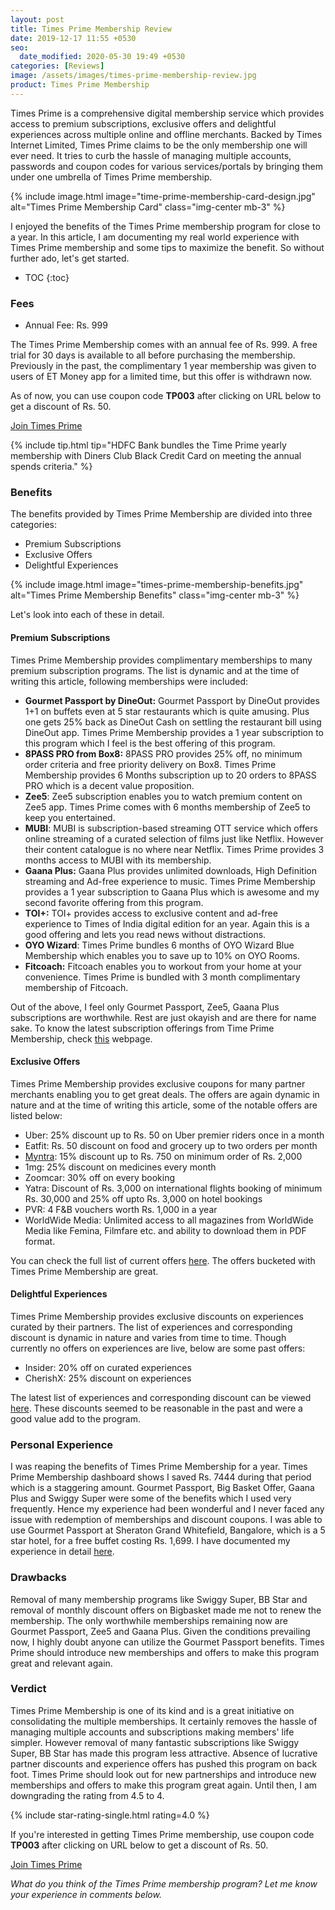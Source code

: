 ```yaml
---
layout: post
title: Times Prime Membership Review
date: 2019-12-17 11:55 +0530
seo:
  date_modified: 2020-05-30 19:49 +0530
categories: [Reviews]
image: /assets/images/times-prime-membership-review.jpg
product: Times Prime Membership
---
```


Times Prime is a comprehensive digital membership service which provides access to premium subscriptions, exclusive offers and delightful experiences across multiple online and offline merchants. Backed by Times Internet Limited, Times Prime claims to be the only membership one will ever need. It tries to curb the hassle of managing multiple accounts, passwords and coupon codes for various services/portals by bringing them under one umbrella of Times Prime membership.

{% include image.html image="time-prime-membership-card-design.jpg" alt="Times Prime Membership Card" class="img-center mb-3" %}

I enjoyed the benefits of the Times Prime membership program for close to a year. In this article, I am documenting my real world experience with Times Prime membership and some tips to maximize the benefit. So without further ado, let's get started.

<!-- prettier-ignore -->
* TOC
{:toc}

### Fees

- Annual Fee: Rs. 999

The Times Prime Membership comes with an annual fee of Rs. 999. A free trial for 30 days is available to all before purchasing the membership. Previously in the past, the complimentary 1 year membership was given to users of ET Money app for a limited time, but this offer is withdrawn now.

As of now, you can use coupon code **TP003** after clicking on URL below to get a discount of Rs. 50.

<a href="https://l.cardinfo.in/timesprime" target="_blank" class="btn btn-lg btn-danger btn-block post-element mt-2" rel="noopener"><i class="ci-pen"></i> Join Times Prime</a>

{% include tip.html tip="HDFC Bank bundles the Time Prime yearly membership with Diners Club Black Credit Card on meeting the annual spends criteria." %}

### Benefits

The benefits provided by Times Prime Membership are divided into three categories:

- Premium Subscriptions
- Exclusive Offers
- Delightful Experiences

{% include image.html image="times-prime-membership-benefits.jpg" alt="Times Prime Membership Benefits" class="img-center mb-3" %}

Let's look into each of these in detail.

#### Premium Subscriptions

Times Prime Membership provides complimentary memberships to many premium subscription programs. The list is dynamic and at the time of writing this article, following memberships were included:

- **Gourmet Passport by DineOut:** Gourmet Passport by DineOut provides 1+1 on buffets even at 5 star restaurants which is quite amusing. Plus one gets 25% back as DineOut Cash on settling the restaurant bill using DineOut app. Times Prime Membership provides a 1 year subscription to this program which I feel is the best offering of this program.
- **8PASS PRO from Box8:** 8PASS PRO provides 25% off, no minimum order criteria and free priority delivery on Box8. Times Prime Membership provides 6 Months subscription up to 20 orders to 8PASS PRO which is a decent value proposition.
- **Zee5**: Zee5 subscription enables you to watch premium content on Zee5 app. Times Prime comes with 6 months membership of Zee5 to keep you entertained.
- **MUBI**: MUBI is subscription-based streaming OTT service which offers online streaming of a curated selection of films just like Netflix. However their content catalogue is no where near Netflix. Times Prime provides 3 months access to MUBI with its membership.
- **Gaana Plus:** Gaana Plus provides unlimited downloads, High Definition streaming and Ad-free experience to music. Times Prime Membership provides a 1 year subscription to Gaana Plus which is awesome and my second favorite offering from this program.
- **TOI+:** TOI+ provides access to exclusive content and ad-free experience to Times of India digital edition for an year. Again this is a good offering and lets you read news without distractions.
- **OYO Wizard**: Times Prime bundles 6 months of OYO Wizard Blue Membership which enables you to save up to 10% on OYO Rooms.
- **Fitcoach:** Fitcoach enables you to workout from your home at your convenience. Times Prime is bundled with 3 month complimentary membership of Fitcoach.

Out of the above, I feel only Gourmet Passport, Zee5, Gaana Plus subscriptions are worthwhile. Rest are just okayish and are there for name sake. To know the latest subscription offerings from Time Prime Membership, check [this](https://www.timesprime.com/membership) webpage.

#### Exclusive Offers

Times Prime Membership provides exclusive coupons for many partner merchants enabling you to get great deals. The offers are again dynamic in nature and at the time of writing this article, some of the notable offers are listed below:

- Uber: 25% discount up to Rs. 50 on Uber premier riders once in a month
- Eatfit: Rs. 50 discount on food and grocery up to two orders per month
- [Myntra](https://l.cardinfo.in/myntra): 15% discount up to Rs. 750 on minimum order of Rs. 2,000
- 1mg: 25% discount on medicines every month
- Zoomcar: 30% off on every booking
- Yatra: Discount of Rs. 3,000 on international flights booking of minimum Rs. 30,000 and 25% off upto Rs. 3,000 on hotel bookings
- PVR: 4 F&B vouchers worth Rs. 1,000 in a year
- WorldWide Media: Unlimited access to all magazines from WorldWide Media like Femina, Filmfare etc. and ability to download them in PDF format.

You can check the full list of current offers [here](https://www.timesprime.com/offers). The offers bucketed with Times Prime Membership are great.

#### Delightful Experiences

Times Prime Membership provides exclusive discounts on experiences curated by their partners. The list of experiences and corresponding discount is dynamic in nature and varies from time to time. Though currently no offers on experiences are live, below are some past offers:

- Insider: 20% off on curated experiences
- CherishX: 25% discount on experiences

The latest list of experiences and corresponding discount can be viewed [here](https://www.timesprime.com/events). These discounts seemed to be reasonable in the past and were a good value add to the program.

### Personal Experience

I was reaping the benefits of Times Prime Membership for a year. Times Prime Membership dashboard shows I saved Rs. 7444 during that period which is a staggering amount. Gourmet Passport, Big Basket Offer, Gaana Plus and Swiggy Super were some of the benefits which I used very frequently. Hence my experience had been wonderful and I never faced any issue with redemption of memberships and discount coupons. I was able to use Gourmet Passport at Sheraton Grand Whitefield, Bangalore, which is a 5 star hotel, for a free buffet costing Rs. 1,699. I have documented my experience in detail [here](/gourmet-passport-by-dineout-review/).

### Drawbacks

Removal of many membership programs like Swiggy Super, BB Star and removal of monthly discount offers on Bigbasket made me not to renew the membership. The only worthwhile memberships remaining now are Gourmet Passport, Zee5 and Gaana Plus. Given the conditions prevailing now, I highly doubt anyone can utilize the Gourmet Passport benefits. Times Prime should introduce new memberships and offers to make this program great and relevant again.

### Verdict

Times Prime Membership is one of its kind and is a great initiative on consolidating the multiple memberships. It certainly removes the hassle of managing multiple accounts and subscriptions making members' life simpler. However removal of many fantastic subscriptions like Swiggy Super, BB Star has made this program less attractive. Absence of lucrative partner discounts and experience offers has pushed this program on back foot. Times Prime should look out for new partnerships and introduce new memberships and offers to make this program great again. Until then, I am downgrading the rating from 4.5 to 4.

{% include star-rating-single.html rating=4.0 %}

If you're interested in getting Times Prime membership, use coupon code **TP003** after clicking on URL below to get a discount of Rs. 50.

<a href="https://l.cardinfo.in/timesprime" target="_blank" class="btn btn-lg btn-danger btn-block post-element mt-2" rel="noopener"><i class="ci-pen"></i> Join Times Prime</a>

_What do you think of the Times Prime membership program? Let me know your experience in comments below._
